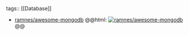 tags:: [[Database]]

- [ramnes/awesome-mongodb](https://github.com/ramnes/awesome-mongodb)
  @@html: <a href="https://github.com/ramnes/awesome-mongodb/"><img src="https://github-readme-stats-astronomer.vercel.app/api/pin/?username=ramnes&repo=awesome-mongodb&theme=tokyonight" alt="ramnes/awesome-mongodb"/></a>@@